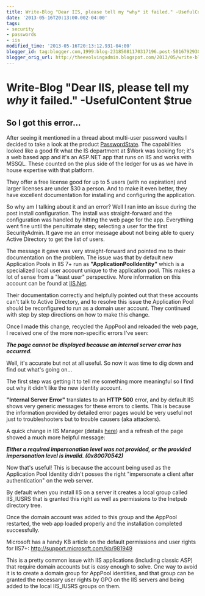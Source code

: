```yaml
---
title: Write-Blog "Dear IIS, please tell my *why* it failed." -UsefulContent $true
date: '2013-05-16T20:13:00.002-04:00'
tags:
- security
- passwords
- iis
modified_time: '2013-05-16T20:13:12.931-04:00'
blogger_id: tag:blogger.com,1999:blog-23185081170317196.post-501679293012065415
blogger_orig_url: http://theevolvingadmin.blogspot.com/2013/05/write-blog-dear-iis-please-tell-my-why.html
---
```


# Write-Blog "Dear IIS, please tell my *why* it failed." -UsefulContent $true

## So I got this error...

After seeing it mentioned in a thread about multi-user password vaults I decided to take a look at the product [PasswordState](http://www.clickstudios.com.au/passwordstate.html). The capabilities looked like a good fit what the IS department at $Work was looking for; it's a web based app and it's an ASP.NET app that runs on IIS and works with MSSQL. These counted on the plus side of the ledger for us as we have in house expertise with that platform.

They offer a free license good for up to 5 users (with no expiration) and larger licenses are under $30 a person. And to make it even better, they have excellent documentation for installing and configuring the application.

So why am I talking about it and an error? Well I ran into an issue during the post install configuration.
The install was straight-forward and the configuration was handled by hitting the web page for the app. Everything went fine until the penultimate step; selecting a user for the first SecurityAdmin. It gave me an error message about not being able to query Active Directory to get the list of users.

The message it gave was very straight-forward and pointed me to their documentation on the problem. The issue was that by default new Application Pools in IIS 7+ run as **"ApplicationPoolIdentity"** which is a specialized local user account unique to the application pool. This makes a lot of sense from a "least user" perspective. More information on this account can be found at [IIS.Net](http://www.iis.net/learn/manage/configuring-security/application-pool-identities).

Their documentation correctly and helpfully pointed out that these accounts can't talk to Active Directory, and to resolve this issue the Application Pool should be reconfigured to run as a domain user account. They continued with step by step directions on how to make this change.

Once I made this change, recycled the AppPool and reloaded the web page, I received one of the more non-specific errors I've seen:  

***The page cannot be displayed because an internal server error has occurred.***

Well, it's accurate but not at all useful. So now it was time to dig down and find out what's going on...

The first step was getting it to tell me something more meaningful so I find out why it didn't like the new identity account.

**"Internal Server Error"** translates to an **HTTP 500** error, and by default IIS shows very generic messages for these errors to clients. This is because the information provided by detailed error pages would be very useful not just to troubleshooters but to trouble causers (aka attackers).

A quick change in IIS Manager (details [here](http://www.iis.net/configreference/system.webserver/httperrors)) and a refresh of the page showed a much more helpful message:

***Either a required impersonation level was not provided, or the provided impersonation level is invalid. (0x80070542)***

Now that's useful! This is because the account being used as the Application Pool Identity didn't posses the right "impersonate a client after authentication" on the web server.

By default when you install IIS on a server it creates a local group called IIS_IUSRS that is granted this right as well as permissions to the Inetpub directory tree.

Once the domain account was added to this group and the AppPool restarted, the web app loaded properly and the installation completed successfully.

Microsoft has a handy KB article on the default permissions and user rights for IIS7+: http://support.microsoft.com/kb/981949

This is a pretty common issue with IIS applications (including classic ASP) that require domain accounts but is easy enough to solve. One way to avoid it is to create a domain group for AppPool identities, and that group can be granted the necessary user rights by GPO on the IIS servers and being added to the local IIS_IUSRS groups on them.
